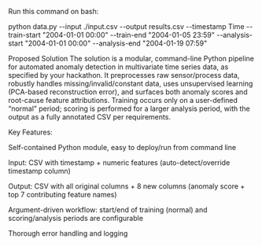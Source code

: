 Run this command on bash:

python data.py 
--input ./input.csv 
--output results.csv 
--timestamp Time
--train-start "2004-01-01 00:00" 
--train-end "2004-01-05 23:59"
--analysis-start "2004-01-01 00:00"
--analysis-end "2004-01-19 07:59"


Proposed Solution
The solution is a modular, command-line Python pipeline for automated anomaly detection in multivariate time series data, as specified by your hackathon. It preprocesses raw sensor/process data, robustly handles missing/invalid/constant data, uses unsupervised learning (PCA-based reconstruction error), and surfaces both anomaly scores and root-cause feature attributions. Training occurs only on a user-defined “normal” period; scoring is performed for a larger analysis period, with the output as a fully annotated CSV per requirements.

Key Features:

Self-contained Python module, easy to deploy/run from command line

Input: CSV with timestamp + numeric features (auto-detect/override timestamp column)

Output: CSV with all original columns + 8 new columns (anomaly score + top 7 contributing feature names)

Argument-driven workflow: start/end of training (normal) and scoring/analysis periods are configurable

Thorough error handling and logging

